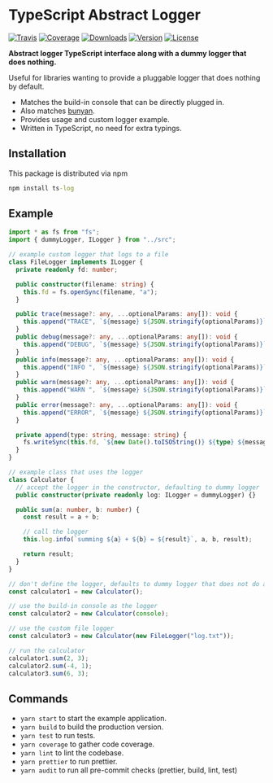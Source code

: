 # TypeScript Abstract Logger

[![Travis](https://img.shields.io/travis/kallaspriit/ts-log.svg)](https://travis-ci.org/kallaspriit/ts-log)
[![Coverage](https://img.shields.io/coveralls/kallaspriit/ts-log.svg)](https://coveralls.io/github/kallaspriit/ts-log)
[![Downloads](https://img.shields.io/npm/dm/ts-log.svg)](http://npm-stat.com/charts.html?package=ts-log)
[![Version](https://img.shields.io/npm/v/ts-log.svg)](http://npm.im/ts-log)
[![License](https://img.shields.io/npm/l/ts-log.svg)](http://opensource.org/licenses/MIT)

**Abstract logger TypeScript interface along with a dummy logger that does nothing.**

Useful for libraries wanting to provide a pluggable logger that does nothing by default.

- Matches the build-in console that can be directly plugged in.
- Also matches [bunyan](https://github.com/trentm/node-bunyan).
- Provides usage and custom logger example.
- Written in TypeScript, no need for extra typings.

## Installation

This package is distributed via npm

```cmd
npm install ts-log
```

## Example

```typescript
import * as fs from "fs";
import { dummyLogger, ILogger } from "../src";

// example custom logger that logs to a file
class FileLogger implements ILogger {
  private readonly fd: number;

  public constructor(filename: string) {
    this.fd = fs.openSync(filename, "a");
  }

  public trace(message?: any, ...optionalParams: any[]): void {
    this.append("TRACE", `${message} ${JSON.stringify(optionalParams)}`);
  }
  public debug(message?: any, ...optionalParams: any[]): void {
    this.append("DEBUG", `${message} ${JSON.stringify(optionalParams)}`);
  }
  public info(message?: any, ...optionalParams: any[]): void {
    this.append("INFO ", `${message} ${JSON.stringify(optionalParams)}`);
  }
  public warn(message?: any, ...optionalParams: any[]): void {
    this.append("WARN ", `${message} ${JSON.stringify(optionalParams)}`);
  }
  public error(message?: any, ...optionalParams: any[]): void {
    this.append("ERROR", `${message} ${JSON.stringify(optionalParams)}`);
  }

  private append(type: string, message: string) {
    fs.writeSync(this.fd, `${new Date().toISOString()} ${type} ${message}\n`);
  }
}

// example class that uses the logger
class Calculator {
  // accept the logger in the constructor, defaulting to dummy logger
  public constructor(private readonly log: ILogger = dummyLogger) {}

  public sum(a: number, b: number) {
    const result = a + b;

    // call the logger
    this.log.info(`summing ${a} + ${b} = ${result}`, a, b, result);

    return result;
  }
}

// don't define the logger, defaults to dummy logger that does not do anything
const calculator1 = new Calculator();

// use the build-in console as the logger
const calculator2 = new Calculator(console);

// use the custom file logger
const calculator3 = new Calculator(new FileLogger("log.txt"));

// run the calculator
calculator1.sum(2, 3);
calculator2.sum(-4, 1);
calculator3.sum(6, 3);
```

## Commands

- `yarn start` to start the example application.
- `yarn build` to build the production version.
- `yarn test` to run tests.
- `yarn coverage` to gather code coverage.
- `yarn lint` to lint the codebase.
- `yarn prettier` to run prettier.
- `yarn audit` to run all pre-commit checks (prettier, build, lint, test)